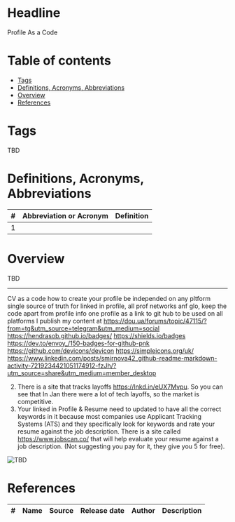 # Headline

Profile As a Code

# Table of contents

- [Tags](./ProfileAsCode_en.md#tags)
- [Definitions, Acronyms, Abbreviations](./ProfileAsCode_en.md#definitions-acronyms-abbreviations)
- [Overview](./ProfileAsCode_en.md#overview)
- [References](./ProfileAsCode_en.md#references)

# Tags

TBD

# Definitions, Acronyms, Abbreviations

| # | Abbreviation or Acronym | Definition     |
| - | ------------------------|:--------------:|
| 1 |

# Overview

TBD

---

CV as a code
how to create your profile be independed on any pltform
single source of truth for linked in profile, all prof networks anf glo, keep the code apart from profile info
one profile as a link to git hub to be used on all platforms I publish my content at
<https://dou.ua/forums/topic/47115/?from=tg&utm_source=telegram&utm_medium=social>
<https://hendrasob.github.io/badges/>
<https://shields.io/badges>
<https://dev.to/envoy_/150-badges-for-github-pnk>
<https://github.com/devicons/devicon>
<https://simpleicons.org/uk/>
<https://www.linkedin.com/posts/smirnova42_github-readme-markdown-activity-7219234421051174912-fzJh/?utm_source=share&utm_medium=member_desktop>

2. There is a site that tracks layoffs <https://lnkd.in/eUX7Mvpu>. So you can see that In Jan there were a lot of tech layoffs, so the market is competitive.
3. Your linked in Profile & Resume need to updated to have all the correct keywords in it because most companies use Applicant Tracking Systems (ATS) and they specifically look for keywords and rate your resume against the job description. There is a site called <https://www.jobscan.co/> that will help evaluate your resume against a job description. (Not suggesting you pay for it, they give you 5 for free).

<img src="./Images/TBD.jpg" alt="TBD" />

# References

| # | Name                 | Source                | Release date           |  Author                 | Description   |
| - | ---------------------|---------------------- |----------------------- | ----------------------- |:-------------:|
